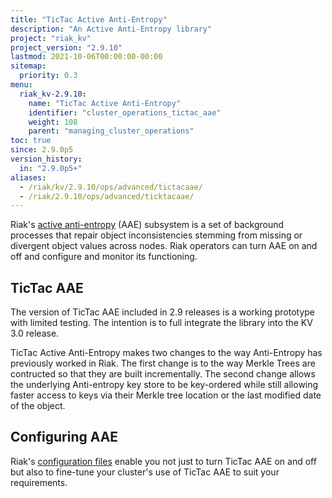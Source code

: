 ```yaml
---
title: "TicTac Active Anti-Entropy"
description: "An Active Anti-Entropy library"
project: "riak_kv"
project_version: "2.9.10"
lastmod: 2021-10-06T00:00:00-00:00
sitemap:
  priority: 0.3
menu:
  riak_kv-2.9.10:
    name: "TicTac Active Anti-Entropy"
    identifier: "cluster_operations_tictac_aae"
    weight: 108
    parent: "managing_cluster_operations"
toc: true
since: 2.9.0p5
version_history:
  in: "2.9.0p5+"
aliases:
  - /riak/kv/2.9.10/ops/advanced/tictacaae/
  - /riak/2.9.10/ops/advanced/ticktacaae/
---
```


Riak's [active anti-entropy](../../../learn/concepts/active-anti-entropy/) \(AAE) subsystem is a set of background processes that repair object inconsistencies stemming from missing or divergent object values across nodes. Riak operators can turn AAE on and off and configure and monitor its functioning.

## TicTac AAE

The version of TicTac AAE included in 2.9 releases is a working prototype with limited testing. The intention is to full integrate the library into the KV 3.0 release.

TicTac Active Anti-Entropy makes two changes to the way Anti-Entropy has previously worked in Riak. The first change is to the way Merkle Trees are contructed so that they are built incrementally. The second change allows the underlying Anti-entropy key store to be key-ordered while still allowing faster access to keys via their Merkle tree location or the last modified date of the object.

## Configuring AAE

Riak's [configuration files](../../../configuring/reference/) enable you not just to turn TicTac AAE on and
off but also to fine-tune your cluster's use of TicTac AAE to suit your requirements.

